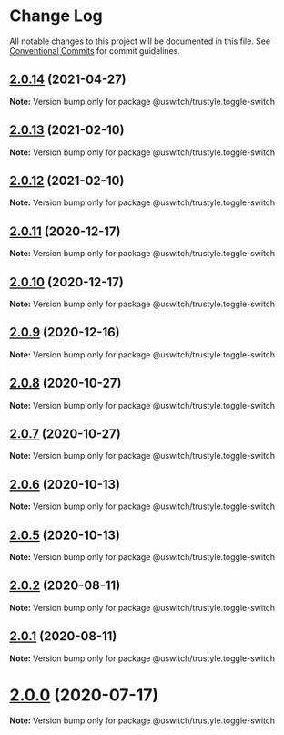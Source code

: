 # Change Log

All notable changes to this project will be documented in this file.
See [Conventional Commits](https://conventionalcommits.org) for commit guidelines.

## [2.0.14](https://github.com/uswitch/trustyle/compare/@uswitch/trustyle.toggle-switch@2.0.13...@uswitch/trustyle.toggle-switch@2.0.14) (2021-04-27)

**Note:** Version bump only for package @uswitch/trustyle.toggle-switch





## [2.0.13](https://github.com/uswitch/trustyle/compare/@uswitch/trustyle.toggle-switch@2.0.11...@uswitch/trustyle.toggle-switch@2.0.13) (2021-02-10)

**Note:** Version bump only for package @uswitch/trustyle.toggle-switch





## [2.0.12](https://github.com/uswitch/trustyle/compare/@uswitch/trustyle.toggle-switch@2.0.11...@uswitch/trustyle.toggle-switch@2.0.12) (2021-02-10)

**Note:** Version bump only for package @uswitch/trustyle.toggle-switch





## [2.0.11](https://github.com/uswitch/trustyle/compare/@uswitch/trustyle.toggle-switch@2.0.9...@uswitch/trustyle.toggle-switch@2.0.11) (2020-12-17)

**Note:** Version bump only for package @uswitch/trustyle.toggle-switch





## [2.0.10](https://github.com/uswitch/trustyle/compare/@uswitch/trustyle.toggle-switch@2.0.9...@uswitch/trustyle.toggle-switch@2.0.10) (2020-12-17)

**Note:** Version bump only for package @uswitch/trustyle.toggle-switch





## [2.0.9](https://github.com/uswitch/trustyle/compare/@uswitch/trustyle.toggle-switch@2.0.8...@uswitch/trustyle.toggle-switch@2.0.9) (2020-12-16)

**Note:** Version bump only for package @uswitch/trustyle.toggle-switch





## [2.0.8](https://github.com/uswitch/trustyle/compare/@uswitch/trustyle.toggle-switch@2.0.7...@uswitch/trustyle.toggle-switch@2.0.8) (2020-10-27)

**Note:** Version bump only for package @uswitch/trustyle.toggle-switch





## [2.0.7](https://github.com/uswitch/trustyle/compare/@uswitch/trustyle.toggle-switch@2.0.6...@uswitch/trustyle.toggle-switch@2.0.7) (2020-10-27)

**Note:** Version bump only for package @uswitch/trustyle.toggle-switch





## [2.0.6](https://github.com/uswitch/trustyle/compare/@uswitch/trustyle.toggle-switch@2.0.5...@uswitch/trustyle.toggle-switch@2.0.6) (2020-10-13)

**Note:** Version bump only for package @uswitch/trustyle.toggle-switch





## [2.0.5](https://github.com/uswitch/trustyle/compare/@uswitch/trustyle.toggle-switch@2.0.4...@uswitch/trustyle.toggle-switch@2.0.5) (2020-10-13)

**Note:** Version bump only for package @uswitch/trustyle.toggle-switch





## [2.0.2](https://github.com/uswitch/trustyle/compare/@uswitch/trustyle.toggle-switch@2.0.1...@uswitch/trustyle.toggle-switch@2.0.2) (2020-08-11)

**Note:** Version bump only for package @uswitch/trustyle.toggle-switch





## [2.0.1](https://github.com/uswitch/trustyle/compare/@uswitch/trustyle.toggle-switch@2.0.0...@uswitch/trustyle.toggle-switch@2.0.1) (2020-08-11)

**Note:** Version bump only for package @uswitch/trustyle.toggle-switch





# [2.0.0](https://github.com/uswitch/trustyle/compare/@uswitch/trustyle.toggle-switch@1.2.5...@uswitch/trustyle.toggle-switch@2.0.0) (2020-07-17)

**Note:** Version bump only for package @uswitch/trustyle.toggle-switch
